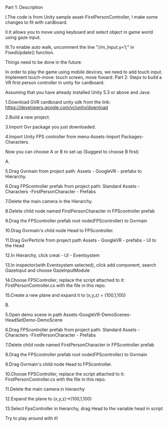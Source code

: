 Part 1: Description

I.The code is from Unity sample asset-FirstPersonController, I make some changes to fit with cardboard.

II.It allows you to move using keyboard and select object in game world using gaze input.

III.To enable auto walk, uncomment the line "//m_Input.y=1;" in FixedUpdate() function.

Things need to be done in the future:

In order to play the game using mobile devices, we need to add touch input.
Implement touch-move: touch screen, move foward.
Part 2:
Steps to build a VR first person controller in unity for cardboard:

Assuming that you have already installed Unity 5.3 or above and Java:

1.Download GVR cardboard unity sdk from the link: https://developers.google.com/vr/unity/download

2.Build a new project.

3.Import Gvr package you just downloaded.

4.Import Unity FPS controller from menu-Assets-Import Packages-Characters.

Now you can choose A or B to set up (Suggest to choose B first)

A.

5.Drag Gvrmain from project path: Assets - GoogleVR - prefabs to Hierarchy.

6.Drag FPScontroller prefab from project path: Standard Assets - Characters -FirstPersonCharacter - Prefabs

7.Delete the main camera in the Hierarchy.

8.Delete child node named FirstPersonCharacter in FPScontroller prefab

9.Drag the FPScontroller prefab root node(FPScontroller) to Gvrmain

10.Drag Gvrmain's child node Head to FPScontroller.

11.Drag GvrPerticle from project path Assets - GoogleVR - prefabs - UI to the Head

12.In Hierarchy, click creat - UI - Eventsystem

13.In inspector(with Eventsystem selected), click add component, search GazeInput and choose GazeInputModule

14.Choose FPSController, replace the script attached to it: FirstPersonController.cs with the file in this repo.

15.Create a new plane and expand it to (x,y,z) = (100,1,100)

B.

5.Open demo scene in path Assets-GoogleVR-DemoScenes-HeadSetDemo-DemoScene

6.Drag FPScontroller prefab from project path: Standard Assets - Characters -FirstPersonCharacter - Prefabs

7.Delete child node named FirstPersonCharacter in FPScontroller prefab

8.Drag the FPScontroller prefab root node(FPScontroller) to Gvrmain

9.Drag Gvrmain's child node Head to FPScontroller.

10.Choose FPSController, replace the script attached to it: FirstPersonController.cs with the file in this repo.

11.Delete the main camera in hierarchy

12.Expand the plane to (x,y,z)->(100,1,100)

13.Select FpsController in hierarchy, drag Head to the variable head in script

Try to play around with it!
